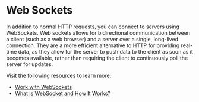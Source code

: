 # Web Sockets

In addition to normal HTTP requests, you can connect to servers using WebSockets. Web sockets allows for bidirectional communication between a client (such as a web browser) and a server over a single, long-lived connection. They are a more efficient alternative to HTTP for providing real-time data, as they allow for the server to push data to the client as soon as it becomes available, rather than requiring the client to continuously poll the server for updates.

Visit the following resources to learn more:

- [Work with WebSockets](https://docs.flutter.dev/cookbook/networking/web-sockets)
- [What is WebSocket and How It Works?](https://www.wallarm.com/what/a-simple-explanation-of-what-a-websocket-is)